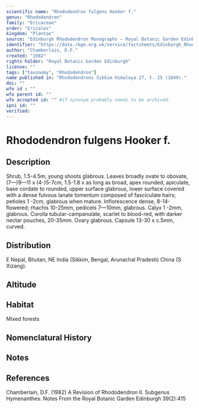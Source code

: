 ```yaml
---
scientific name: "Rhododendron fulgens Hooker f."
genus: "Rhododendron"
family: "Ericaceae"
order: "Ericales"
kingdom: "Plantae"
source: "Edinburgh Rhododendron Monographs – Royal Botanic Garden Edinburgh"
identifier: "https://data.rbge.org.uk/service/factsheets/Edinburgh_Rhododendron_Monographs.xhtml"
author: "Chamberlain, D.F."
created: "1982"
rights holder: "Royal Botanic Garden Edinburgh"
license: ""
tags: ["taxonomy", "Rhododendron"]
name published in: "Rhododendrons Sikkim Himalaya 27, t. 25 (1849)."
doi: ""
wfo id : ""
wfo parent id: ""
wfo accepted id: "" #if synonym probably needs to be archived.                      
ipni id: ""
verified:
---
```


                       

# Rhododendron fulgens Hooker f.

## Description
Shrub, 1.5-4.5m; young shoots glabrous. Leaves broadly ovate to obovate, (7—)9—11 x (4-)5-7cm, 1.5-1.8 x as long as broad, apex rounded, apiculate, base cordate to rounded, upper surface glabrous, lower surface covered with a dense fulvous lanate tomentum composed of fasciculate hairs; petioles 1 -2cm, glabrous when mature. Inflorescence dense, 8-14-flowered; rhachis 10-25mm, pedicels 7—10mm, glabrous. Calyx 1 -2mm, glabrous. Corolla tubular-campanulate, scarlet to blood-red, with darker nectar pouches, 20-35mm. Ovary glabrous. Capsule 13-30 x c.5mm, curved.

## Distribution
E Nepal, Bhutan, NE India (Sikkim, Bengal, Arunachal Pradesh) China (S Xizang).

## Altitude


## Habitat
Mixed forests

## Nomenclatural History

                       
## Notes


## References

Chamberlain, D.F. (1982) A Revision of Rhododendron II. Subgenus Hymenanthes. Notes From the Royal Botanic Garden Edinburgh 39(2):415
